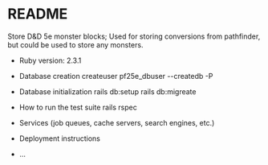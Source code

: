 # README

Store D&D 5e monster blocks; Used for storing conversions from
pathfinder, but could be used to store any monsters.

* Ruby version: 
2.3.1

* Database creation
createuser pf25e_dbuser --createdb -P

* Database initialization
rails db:setup
rails db:migreate

* How to run the test suite
rails rspec

* Services (job queues, cache servers, search engines, etc.)

* Deployment instructions

* ...
